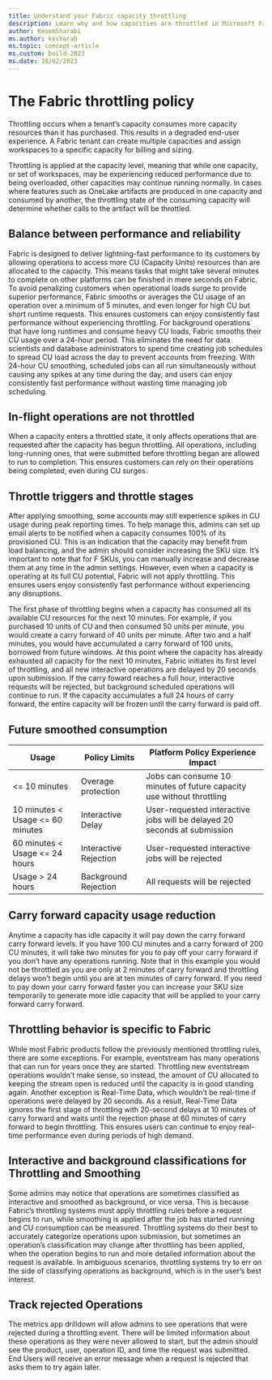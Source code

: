 ```yaml
---
title: Understand your Fabric capacity throttling
description: Learn why and how capacities are throttled in Microsoft Fabric
author: KesemSharabi
ms.author: kesharab
ms.topic: concept-article
ms.custom: build-2023
ms.date: 10/02/2023
---
```


# The Fabric throttling policy

Throttling occurs when a tenant’s capacity consumes more capacity resources than it has purchased. This results in a degraded end-user experience. A Fabric tenant can create multiple capacities and assign workspaces to a specific capacity for billing and sizing. 

Throttling is applied at the capacity level, meaning that while one capacity, or set of workspaces, may be experiencing reduced performance due to being overloaded, other capacities may continue running normally. In cases where features such as OneLake artifacts are produced in one capacity and consumed by another, the throttling state of the consuming capacity will determine whether calls to the artifact will be throttled.

## Balance between performance and reliability

Fabric is designed to deliver lightning-fast performance to its customers by allowing operations to access more CU (Capacity Units) resources than are allocated to the capacity. This means tasks that might take several minutes to complete on other platforms can be finished in mere seconds on Fabric. To avoid penalizing customers when operational loads surge to provide superior performance, Fabric smooths or averages the CU usage of an operation over a minimum of 5 minutes, and even longer for high CU but short runtime requests. This ensures customers can enjoy consistently fast performance without experiencing throttling.
For background operations that have long runtimes and consume heavy CU loads, Fabric smooths their CU usage over a 24-hour period. This eliminates the need for data scientists and database administrators to spend time creating job schedules to spread CU load across the day to prevent accounts from freezing. With 24-hour CU smoothing, scheduled jobs can all run simultaneously without causing any spikes at any time during the day, and users can enjoy consistently fast performance without wasting time managing job scheduling.

## In-flight operations are not throttled

When a capacity enters a throttled state, it only affects operations that are requested after the capacity has begun throttling. All operations, including long-running ones, that were submitted before throttling began are allowed to run to completion. This ensures customers can rely on their operations being completed, even during CU surges.

## Throttle triggers and throttle stages

After applying smoothing, some accounts may still experience spikes in CU usage during peak reporting times. To help manage this, admins can set up email alerts to be notified when a capacity consumes 100% of its provisioned CU. This is an indication that the capacity may benefit from load balancing, and the admin should consider increasing the SKU size. It’s important to note that for F SKUs, you can manually increase and decrease them at any time in the admin settings. However, even when a capacity is operating at its full CU potential, Fabric will not apply throttling. This ensures users enjoy consistently fast performance without experiencing any disruptions.

The first phase of throttling begins when a capacity has consumed all its available CU resources for the next 10 minutes. For example, if you purchased 10 units of CU and then consumed 50 units per minute, you would create a carry forward of 40 units per minute. After two and a half minutes, you would have accumulated a carry forward of 100 units, borrowed from future windows. At this point where the capacity has already exhausted all capacity for the next 10 minutes, Fabric initiates its first level of throttling, and all new interactive operations are delayed by 20 seconds upon submission. If the carry foward reaches a full hour, interactive requests will be rejected, but background scheduled operations will continue to run. If the capacity accumulates a full 24 hours of carry forward, the entire capacity will be frozen until the carry forward is paid off.

## Future smoothed consumption

| Usage  | Policy Limits	 | Platform Policy	Experience Impact | 
| -- | -- | -- | 
| <= 10 minutes	 | Overage protection	 | Jobs can consume 10 minutes of future capacity use without throttling | 
| 10 minutes < Usage <= 60 minutes	 | Interactive Delay	 | User-requested interactive jobs will be delayed 20 seconds at submission | 
| 60 minutes < Usage <= 24 hours	 | Interactive Rejection	 | User-requested interactive jobs will be rejected | 
| Usage > 24 hours	 | Background Rejection	 | All requests will be rejected | 

## Carry forward capacity usage reduction

Anytime a capacity has idle capacity it will pay down the carry forward carry forward levels. If you have 100 CU minutes and a carry forward of 200 CU minutes, it will take two minutes for you to pay off your carry forward if you don’t have any operations running. Note that in this example you would not be throttled as you are only at 2 minutes of carry forward and throttling delays won’t begin until you are at ten minutes of carry forward. If you need to pay down your carry forward faster you can increase your SKU size temporarily to generate more idle capacity that will be applied to your carry forward carry forward. 

## Throttling behavior is specific to Fabric

While most Fabric products follow the previously mentioned throttling rules, there are some exceptions. For example, eventstream has many operations that can run for years once they are started. Throttling new eventstream operations wouldn’t make sense, so instead, the amount of CU allocated to keeping the stream open is reduced until the capacity is in good standing again. Another exception is Real-Time Data, which wouldn’t be real-time if operations were delayed by 20 seconds. As a result, Real-Time Data ignores the first stage of throttling with 20-second delays at 10 minutes of carry forward and waits until the rejection phase at 60 minutes of carry forward to begin throttling. This ensures users can continue to enjoy real-time performance even during periods of high demand.

## Interactive and background classifications for Throttling and Smoothing

Some admins may notice that operations are sometimes classified as interactive and smoothed as background, or vice versa. This is because Fabric’s throttling systems must apply throttling rules before a request begins to run, while smoothing is applied after the job has started running and CU consumption can be measured. Throttling systems do their best to accurately categorize operations upon submission, but sometimes an operation’s classification may change after throttling has been applied, when the operation begins to run and more detailed information about the request is available. In ambiguous scenarios, throttling systems try to err on the side of classifying operations as background, which is in the user’s best interest. 

## Track rejected Operations

The metrics app drilldown will allow admins to see operations that were rejected during a throttling event. There will be limited information about these operations as they were never allowed to start, but the admin should see the product, user, operation ID, and time the request was submitted. End Users will receive an error message when a request is rejected that asks them to try again later. 
